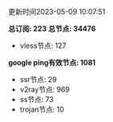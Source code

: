 更新时间2023-05-09 10:07:51

**总订阅: 223**
**总节点: 34476**
- vless节点: 127

**google ping有效节点: 1081**
- ssr节点: 29
- v2ray节点: 969
- ss节点: 73
- trojan节点: 10
